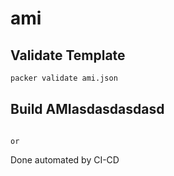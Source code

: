 # ami
## Validate Template



```sh
packer validate ami.json
```

## Build AMIasdasdasdasd

```sh11

or 

```  
Done automated by CI-CD
```
